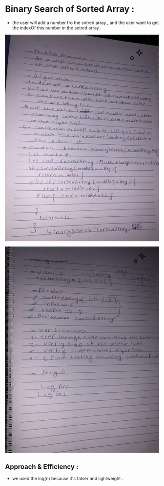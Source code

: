 # Binary Search of Sorted Array :

* the user will add a number fro the sotred array , and the user want to get the indexOf this number in the sotred array . 

![image](cc3(1).jpg)




![image](cc3.jpg)


## Approach & Efficiency : 
* we used the log(n) because it's fatser and lightweight . 